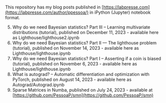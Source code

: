 This repository has my blog posts published in [https://labpresse.com](https://labpresse.com/author/ppessoa/) in iPython (Jupyter) notebook format.

5. Why do we need Bayesian statistics? Part III – Learning multivariate distributions (tutorial), published on December 11, 2023 - available here as Lighthouse/lighthouse2.ipynb
4. Why do we need Bayesian statistics? Part II — The lighthouse problem (tutorial), published on November 14, 2023 - available here as Lighthouse/lighthouse.ipynb
3. Why do we need Bayesian statistics? Part I – Asserting if a coin is biased (tutorial), published on November 6, 2023 - available here as Lighthouse/lighthouse.ipynb
2. What is autograd? – Automatic differentiation and optimization with PyTorch, published on August 14, 2023 - available here as Autograd/Autograd.ipynb
1. Sparse Matrices in Numba, published on July 24, 2023 - available at [https://github.com/PessoaP/smn](https://github.com/PessoaP/smn)
